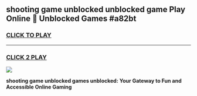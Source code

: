 
## shooting game unblocked unblocked game Play Online 👋 Unblocked Games #a82bt
<h3>
<a href="https://premium.freeplayer.one?title=shooting_game_unblocked&ref=21F">CLICK TO PLAY</a></h3>
<hr>

<h3>
<a href="https://premium.freeplayer.one?title=shooting_game_unblocked&ref=21F">CLICK 2 PLAY</a>
  
</h3>

<a href="https://premium.freeplayer.one?title=shooting_game_unblocked&ref=21F/"><img src="https://clearcache.store/games.png"></a>


**shooting game unblocked games unblocked: Your Gateway to Fun and Accessible Online Gaming**
